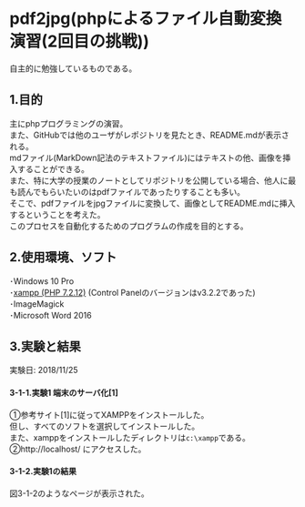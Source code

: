 ﻿# pdf2jpg(phpによるファイル自動変換演習(2回目の挑戦))

自主的に勉強しているものである。
## 1.目的
主にphpプログラミングの演習。  
また、GitHubでは他のユーザがレポジトリを見たとき、README.mdが表示される。  
mdファイル(MarkDown記法のテキストファイル)にはテキストの他、画像を挿入することができる。  
また、特に大学の授業のノートとしてリポジトリを公開している場合、他人に最も読んでもらいたいのはpdfファイルであったりすることも多い。  
そこで、pdfファイルをjpgファイルに変換して、画像としてREADME.mdに挿入するということを考えた。  
このプロセスを自動化するためのプログラムの作成を目的とする。
## 2.使用環境、ソフト
･Windows 10 Pro  
･[xampp (PHP 7.2.12)](https://www.apachefriends.org/jp/index.html) (Control Panelのバージョンはv3.2.2であった)  
･ImageMagick  
･Microsoft Word 2016

## 3.実験と結果
実験日: 2018/11/25
#### 3-1-1.実験1 端末のサーバ化[1]
①参考サイト[1]に従ってXAMPPをインストールした。  
但し、すべてのソフトを選択してインストールした。  
また、xamppをインストールしたディレクトリは`c:\xampp`である。
②http\://localhost/ にアクセスした。
#### 3-1-2.実験1の結果
図3-1-2のようなページが表示された。  



<!--
①次のようなファイルtest.phpを作成し、サーバにアップロードした。[1]  

```php:3-1-1
<?php

$im = new Imagick();
//画像を生成したいPDFを読み込む
$im->readImage('hoge.pdf');
//ページ数を取得する
$totalPage = $im->getImageScene();

for ($i = 0; $i <= $totalPage; $i++) {
	//PDFのページ
	$im->setImageIndex($i);
	//サムネイルサイズ 640pxに収める
	$im->thumbnailImage(640, 640, true);
	//シャープ
	$im->sharpenImage(0, 1);
	//生成
	$im->writeImage('out_' . $i . '.jpg');
}

$im->destroy();

?>

```

②Microsoft Word 2016で「hoge.pdf」とだけ書いた文章hoge.pdfを作成した。  
③WWWブラウザで、サーバにアップロードしたtest.phpを閲覧した。  

#### 3-1-2.実験1の結果
実験1の結果、次のようにFatal errorが表示された。

> <br />
> <b>Fatal error</b>:  Uncaught Error: Class 'Imagick' not found in /storage/ssd3/785/2791785/public_html/test.php:3
> Stack trace:
> #0 {main}
>  thrown in <b>/storage/ssd3/785/2791785/public_html/test.php</b> on line <b>3</b><br />

このことから、サーバにはImageckというクラスが用意されていない、即ちImageMagickがインストールされていないということが分かった。

#### 3-2-1.実験2 ImageMagickのインストール
①http://pecl.php.net/package/imagick
[2]
から最新のtgzファイルをダウンロードした。
②php.iniファイルの設定を変更し、ImageMagickを有効にしようと試みた。

#### 3-2-2.実験2の結果
①のファイルをサーバにダウンロードする手段がなかった。  
また、②php.iniファイルにアクセスすることができなかった。  

## 4.反省
使用したサーバでは、サーバにphpの拡張モジュールを追加出来ないようになっていた。  
その為、次回挑戦する際には  
・自宅サーバを立ち上げる  
・有料のレンタルサーバを借りる  
・外部サイトに頼る  
のいずれかの方法をとることになるだろう。

一つ目の方法をとる場合、常に稼働できる端末を用意しなければならないので、低消費電力のマイコンを購入し、サーバとして利用することになると予想される。  
二つ目の方法はおそらくとらない。  
三つ目の方法の場合、例えば次のような手段を講じることになるだろう。  
・外部サイトが、postされたpdfファイルのURIを受け取って、画像ファイルを返却する仕様である場合  
→まず、画像と称してREADME.mdのどこかに「サーバ?pass=hoge.pdf」を埋め込む。  
次にサーバは、get送信されたhoge.pdfというファイルのパスをそのまま外部サイトへpostする。
そして外部サイトが返却した画像をそのまま返す  

## 5.参考サイト
[1]http://www.kent-web.com/www/chap1.html  
[2]http://pecl.php.net/package/imagick  
    
-->